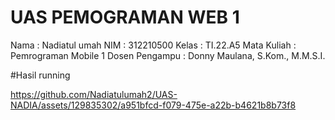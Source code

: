 # UAS PEMOGRAMAN WEB 1
Nama  : Nadiatul umah
NIM   : 312210500
Kelas : TI.22.A5
Mata Kuliah    : Pemrograman Mobile 1
Dosen Pengampu : Donny Maulana, S.Kom., M.M.S.I.

#Hasil running

https://github.com/Nadiatulumah2/UAS-NADIA/assets/129835302/a951bfcd-f079-475e-a22b-b4621b8b73f8



